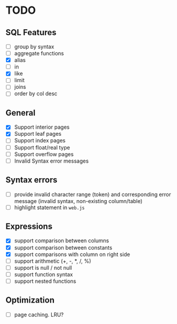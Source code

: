 # TODO

## SQL Features
- [ ] group by syntax
- [ ] aggregate functions
- [x] alias
- [ ] in
- [x] like
- [ ] limit
- [ ] joins
- [ ] order by col desc

## General
- [x] Support interior pages
- [x] Support leaf pages
- [ ] Support index pages
- [ ] Support float/real type
- [ ] Support overflow pages
- [ ] Invalid Syntax error messages

## Syntax errors
- [ ] provide invalid character range (token) and corresponding error message (invalid syntax, non-existing column/table)
- [ ] highlight statement in `web.js`

## Expressions
- [x] support comparison between columns
- [x] support comparison between constants
- [x] support comparisons with column on right side
- [ ] support arithmetic (+, -, *, /, %)
- [ ] support is null / not null
- [ ] support function syntax
- [ ] support nested functions

## Optimization
- [ ] page caching. LRU?

